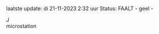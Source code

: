 laatste update: 
di 21-11-2023  2:32   uur 
Status: FAALT - geel - 
<div class="service R">J</div><div class="service Y">microstation</div>